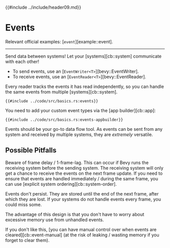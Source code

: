 {{#include ../include/header09.md}}

# Events

Relevant official examples:
[`event`][example::event].

---

Send data between systems! Let your [systems][cb::system] communicate with each other!

 - To send events, use an [`EventWriter<T>`][bevy::EventWriter].
 - To receive events, use an [`EventReader<T>`][bevy::EventReader].

Every reader tracks the events it has read independently, so you can handle
the same events from multiple [systems][cb::system].

```rust,no_run,noplayground
{{#include ../code/src/basics.rs:events}}
```

You need to add your custom event types via the [app builder][cb::app]:

```rust,no_run,noplayground
{{#include ../code/src/basics.rs:events-appbuilder}}
```

Events should be your go-to data flow tool. As events can be sent from any
system and received by multiple systems, they are *extremely* versatile.

## Possible Pitfalls

Beware of frame delay / 1-frame-lag. This can occur if Bevy runs the receiving
system before the sending system. The receiving system will only get a chance
to receive the events on the next frame update. If you need to ensure that
events are handled immediately / during the same frame, you can use [explicit
system ordering][cb::system-order].

Events don't persist. They are stored until the end of the next frame,
after which they are lost. If your systems do not handle events every frame,
you could miss some.

The advantage of this design is that you don't have to worry about excessive
memory use from unhandled events.

If you don't like this, [you can have manual control over when events are
cleared][cb::event-manual] (at the risk of leaking / wasting memory if you
forget to clear them).
